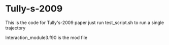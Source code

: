 # Tully-s-2009
This is the code for Tully's-2009 paper
just run test_script.sh to run a single trajectory

Interaction_module3.f90 is the mod file

